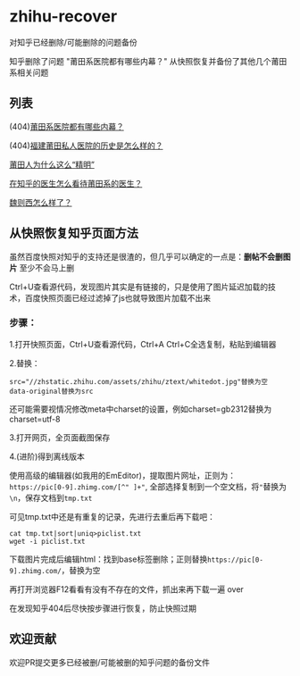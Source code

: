 # zhihu-recover

对知乎已经删除/可能删除的问题备份

知乎删除了问题 "莆田系医院都有哪些内幕？" 从快照恢复并备份了其他几个莆田系相关问题


## 列表

(404)[莆田系医院都有哪些内幕？](https://cdn.rawgit.com.py3.io/zjuchenyuan/zhihu-recover/59c1bd57/%E8%8E%86%E7%94%B0%E7%B3%BB%E5%8C%BB%E9%99%A2%E9%83%BD%E6%9C%89%E5%93%AA%E4%BA%9B%E5%86%85%E5%B9%95%EF%BC%9F/%E8%8E%86%E7%94%B0%E7%B3%BB%E5%8C%BB%E9%99%A2%E9%83%BD%E6%9C%89%E5%93%AA%E4%BA%9B%E5%86%85%E5%B9%95%EF%BC%9F.html)

(404)[福建莆田私人医院的历史是怎么样的？](https://cdn.rawgit.com.py3.io/zjuchenyuan/zhihu-recover/e67fb18e/%E7%A6%8F%E5%BB%BA%E8%8E%86%E7%94%B0%E7%A7%81%E4%BA%BA%E5%8C%BB%E9%99%A2%E7%9A%84%E5%8E%86%E5%8F%B2%E6%98%AF%E6%80%8E%E4%B9%88%E6%A0%B7%E7%9A%84%EF%BC%9F/%E7%A6%8F%E5%BB%BA%E8%8E%86%E7%94%B0%E7%A7%81%E4%BA%BA%E5%8C%BB%E9%99%A2%E7%9A%84%E5%8E%86%E5%8F%B2%E6%98%AF%E6%80%8E%E4%B9%88%E6%A0%B7%E7%9A%84%EF%BC%9F.html)

[莆田人为什么这么“精明”](https://cdn.rawgit.com.py3.io/zjuchenyuan/zhihu-recover/59c1bd57/%E8%8E%86%E7%94%B0%E4%BA%BA%E4%B8%BA%E4%BB%80%E4%B9%88%E8%BF%99%E4%B9%88%E2%80%9C%E7%B2%BE%E6%98%8E%E2%80%9D_%20-%20%E7%9F%A5%E4%B9%8E.html)

[在知乎的医生怎么看待莆田系的医生？](https://cdn.rawgit.com.py3.io/zjuchenyuan/zhihu-recover/59c1bd57/%E5%9C%A8%E7%9F%A5%E4%B9%8E%E7%9A%84%E5%8C%BB%E7%94%9F%E6%80%8E%E4%B9%88%E7%9C%8B%E5%BE%85%E8%8E%86%E7%94%B0%E7%B3%BB%E7%9A%84%E5%8C%BB%E7%94%9F%EF%BC%9F%20-%20%E7%9F%A5%E4%B9%8E.html)

[魏则西怎么样了？](https://cdn.rawgit.com.py3.io/zjuchenyuan/zhihu-recover/59c1bd57/%E9%AD%8F%E5%88%99%E8%A5%BF%E6%80%8E%E4%B9%88%E6%A0%B7%E4%BA%86%EF%BC%9F.html)

## 从快照恢复知乎页面方法

虽然百度快照对知乎的支持还是很渣的，但几乎可以确定的一点是：**删帖不会删图片** 至少不会马上删

Ctrl+U查看源代码，发现图片其实是有链接的，只是使用了图片延迟加载的技术，百度快照页面已经过滤掉了js也就导致图片加载不出来

### 步骤：

1.打开快照页面，Ctrl+U查看源代码，Ctrl+A Ctrl+C全选复制，粘贴到编辑器

2.替换：

```
src="//zhstatic.zhihu.com/assets/zhihu/ztext/whitedot.jpg"替换为空
data-original替换为src
```

还可能需要视情况修改meta中charset的设置，例如charset=gb2312替换为charset=utf-8

3.打开网页，全页面截图保存

4.(进阶)得到离线版本

使用高级的编辑器(如我用的EmEditor)，提取图片网址，正则为：`https://pic[0-9].zhimg.com/[^" ]+"`, 全部选择复制到一个空文档，将`"`替换为`\n`，保存文档到`tmp.txt`

可见tmp.txt中还是有重复的记录，先进行去重后再下载吧：

```
cat tmp.txt|sort|uniq>piclist.txt
wget -i piclist.txt
```

下载图片完成后编辑html：找到base标签删除；正则替换`https://pic[0-9].zhimg.com/`，替换为空

再打开浏览器F12看看有没有不存在的文件，抓出来再下载一遍 over

在发现知乎404后尽快按步骤进行恢复，防止快照过期


## 欢迎贡献

欢迎PR提交更多已经被删/可能被删的知乎问题的备份文件